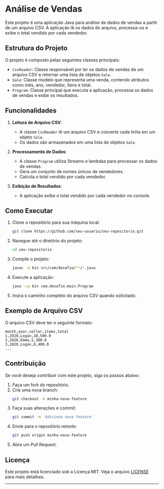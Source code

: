 # Análise de Vendas

Este projeto é uma aplicação Java para análise de dados de vendas a partir de um arquivo CSV. A aplicação lê os dados do arquivo, processa-os e exibe o total vendido por cada vendedor.

## Estrutura do Projeto

O projeto é composto pelas seguintes classes principais:

- `CsvReader`: Classe responsável por ler os dados de vendas de um arquivo CSV e retornar uma lista de objetos `Sale`.
- `Sale`: Classe modelo que representa uma venda, contendo atributos como mês, ano, vendedor, itens e total.
- `Program`: Classe principal que executa a aplicação, processa os dados de vendas e exibe os resultados.

## Funcionalidades

1. **Leitura de Arquivo CSV**:
   - A classe `CsvReader` lê um arquivo CSV e converte cada linha em um objeto `Sale`.
   - Os dados são armazenados em uma lista de objetos `Sale`.

2. **Processamento de Dados**:
   - A classe `Program` utiliza Streams e lambdas para processar os dados de vendas.
   - Gera um conjunto de nomes únicos de vendedores.
   - Calcula o total vendido por cada vendedor.

3. **Exibição de Resultados**:
   - A aplicação exibe o total vendido por cada vendedor no console.

## Como Executar

1. Clone o repositório para sua máquina local:
   ```bash
   git clone https://github.com/seu-usuario/seu-repositorio.git
   ```

2. Navegue até o diretório do projeto:
   ```bash
   cd seu-repositorio
   ```

3. Compile o projeto:
   ```bash
   javac -d bin src/com/desafio/**/*.java
   ```

4. Execute a aplicação:
   ```bash
   java -cp bin com.desafio.main.Program
   ```

5. Insira o caminho completo do arquivo CSV quando solicitado.

## Exemplo de Arquivo CSV

O arquivo CSV deve ter o seguinte formato:

```csv
month,year,seller,items,total
1,2020,Logan,10,500.0
2,2020,Emma,5,300.0
3,2020,Logan,8,400.0
...
```

## Contribuição

Se você deseja contribuir com este projeto, siga os passos abaixo:

1. Faça um fork do repositório.
2. Crie uma nova branch:
   ```bash
   git checkout -b minha-nova-feature
   ```
3. Faça suas alterações e commit:
   ```bash
   git commit -m 'Adiciona nova feature'
   ```
4. Envie para o repositório remoto:
   ```bash
   git push origin minha-nova-feature
   ```
5. Abra um Pull Request.

## Licença

Este projeto está licenciado sob a Licença MIT. Veja o arquivo [LICENSE](LICENSE) para mais detalhes.

---
